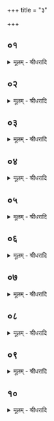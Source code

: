 +++
title = "३"

+++


## ०१
<details><summary>मूलम् - श्रीधरादि</summary>

एतद्वै᳘ देवा᳘ ऽअब्रुवन्॥  
(वंश्चे) चेत᳘यध्वमि᳘ति चि᳘तिमिच्छते᳘ति वाव त᳘दब्रुवंस्ते᳘षां चेत᳘यमानानां प्रजा᳘पतिरिमां᳘ प्रथमा᳘ᳫँ᳘ स्वयमातृण्णां चि᳘तिमपश्यत्त᳘स्मात्तां᳘ प्रजा᳘पतिनो᳘पदधाति॥
</details>

## ०२
<details><summary>मूलम् - श्रीधरादि</summary>

त᳘मग्नि᳘रब्रवीत्॥  
(दु᳘) उ᳘पाहमा᳘यानी᳘ति केने᳘ति पशु᳘भिरि᳘ति तथे᳘ति पश्विष्टक᳘या ह त᳘दुवाचैषा वाव᳘ पश्विष्टका य᳘द्दूर्वेष्टका त᳘स्मात्प्रथमा᳘यै स्वयमातृण्णा᳘या ऽअ᳘नन्तर्हिता दूर्व्वेष्टको᳘पधीयते त᳘स्मादस्या ऽअ᳘नन्तर्हिता ऽओ᳘षधयो᳘ ऽनन्तर्हिताः पशवो᳘ ऽनन्तर्हितो ऽग्निर᳘नन्तर्हितो᳘ ह्येष᳘ ऽएत᳘योपै᳘त्॥
</details>

## ०३
<details><summary>मूलम् - श्रीधरादि</summary>

(त्ते) ते ऽब्रुवन्॥  
(वंश्चे) चेत᳘यध्वमेवे᳘ति चि᳘तिमिच्छते᳘ति वाव त᳘दब्रुवन्नि᳘त ऽऊर्द्ध᳘मिच्छते᳘ति ते᳘षां चेत᳘यमानानामिन्द्राग्नी᳘ च व्विश्व᳘कर्मा चान्त᳘रिक्षं द्विती᳘याᳫँ᳭ स्वयमातृण्णां चि᳘तिमपश्यंस्त᳘स्मात्ता᳘मिन्द्राग्नि᳘भ्यां च व्विश्व᳘कर्मणा चो᳘पदधाति॥
</details>

## ०४
<details><summary>मूलम् - श्रीधरादि</summary>

ता᳘न्वायु᳘रब्रवीत्॥  
(दु᳘) उ᳘पाहमा᳘यानी᳘ति केने᳘ति दिग्भिरि᳘ति तथे᳘ति दि᳘श्याभिर्ह त᳘दुवाच त᳘स्माद्द्विती᳘यायै स्वयमातृण्णा᳘या ऽअ᳘नन्तर्हिता दि᳘श्या ऽउ᳘पधीयन्ते त᳘स्मादन्त᳘रिक्षाद᳘नन्तर्हिता दिशो᳘ ऽनन्तर्हितो व्वायुर᳘नन्तर्हितो᳘ ह्येष᳘ ऽएता᳘भिरुपै᳘त्॥
</details>

## ०५
<details><summary>मूलम् - श्रीधरादि</summary>

(त्ते) ते ऽब्रुवन्॥  
(वंश्चे) चेत᳘यध्वमेवे᳘ति चि᳘तिमिच्छते᳘ति वाव त᳘दब्रुवन्नित᳘ ऊर्द्ध᳘मिच्छते᳘ति ते᳘षां चेत᳘यमानानां परमेष्ठी दि᳘वं तृती᳘याᳫँ᳭ स्वयमातृण्णां चि᳘तिमपश्यत्त᳘स्मात्तां᳘ परमेष्ठिनो᳘पदधाति॥
</details>

## ०६
<details><summary>मूलम् - श्रीधरादि</summary>

त᳘मसा᳘वादि᳘त्यो ऽब्रवीत्॥  
(दु᳘) उ᳘पाहमा᳘यानीति केने᳘ति लोकम्पृणये᳘ति तथे᳘त्येष वाव᳘ लोकम्पृ᳘णा ऽऽत्म᳘ना हैव त᳘दुवाच त᳘स्मात्तृती᳘या स्वयमातृण्णा᳘ ऽनन्तर्हिता लोकम्पृणा᳘या ऽउ᳘पधीयते त᳘स्मादसा᳘वादित्यो᳘ ऽनन्तर्हितो दिवो᳘ ऽनन्तर्हितो᳘ ह्येष᳘ ऽएत᳘योपै᳘त्॥
</details>

## ०७
<details><summary>मूलम् - श्रीधरादि</summary>

(त्त᳘) त᳘देता वाव ष᳘ड् देवताः[[!!]]॥  
(ऽ) इदᳫँ᳭ स᳘र्वमभवन्य᳘दिदं किं᳘ च ते᳘ देवाश्च᳘ ऽर्षयश्चाब्रुवन्निमा वाव ष᳘ड् देव᳘ता ऽइदᳫँ᳭ स᳘र्व्वमभूवन्नु᳘प त᳘ज्जानीत य᳘था व्वय᳘मि᳘हाप्य᳘सामे᳘ति᳘ ते ऽब्रुवंश्चेत᳘यध्वमि᳘ति चि᳘तिमिच्छते᳘ति वाव त᳘दब्रुवंस्त᳘दिच्छत य᳘था व्वय᳘मि᳘हाप्य᳘सामे᳘ति ते᳘षां चेत᳘यमानानां देवा᳘ द्विती᳘यां चि᳘तिमपश्यन्नृ᳘षयश्चतुर्थी᳘म्॥
</details>

## ०८
<details><summary>मूलम् - श्रीधरादि</summary>

ते ऽब्रुवन्॥  
(न्नु᳘) उ᳘प व्वयमा᳘यामे᳘ति केने᳘ति य᳘देषु᳘ लोकेषूपे᳘ति तथे᳘ति तद्य᳘दूर्ध्वं᳘ पृथिव्या᳘ ऽअर्व्वाची᳘नमन्त᳘रिक्षात्ते᳘न देवा ऽउ᳘पायंस्त᳘देषा᳘ द्विती᳘या चि᳘तिर᳘थ य᳘दूर्ध्व᳘मन्त᳘रिक्षादर्व्वाची᳘नं दिवस्तेन᳘ ऽर्षय ऽउ᳘पायंस्त᳘देषा᳘ चतुर्थी चि᳘तिः॥
</details>

## ०९
<details><summary>मूलम् - श्रीधरादि</summary>

(स्ते) ते यद᳘ब्रुवन्॥  
(वंश्चे) चेत᳘यध्वमि᳘ति चि᳘तिमिच्छते᳘ति वाव त᳘दब्रुवन्य᳘च्चेत᳘यमाना ऽअ᳘पश्यंस्त᳘स्माच्चि᳘तयः॥
</details>

## १०
<details><summary>मूलम् - श्रीधरादि</summary>

प्रजा᳘पतिः प्रथमां चि᳘तिमपश्यत्॥  
(त्प्र) प्रजा᳘पतिरेव त᳘स्या आर्षेयं᳘ देवा᳘ द्विती᳘यां चि᳘तिमपश्यन्देवा᳘ ऽएव त᳘स्या ऽआर्षेय᳘मिन्द्राग्नी᳘ च व्विश्व᳘कर्मा च तृती᳘यां चि᳘तिमपश्यंस्त᳘ ऽएव त᳘स्या ऽआर्षेयमृ᳘षयश्चतुर्थीं चि᳘तिमपश्यन्नृ᳘षय ऽएव त᳘स्या ऽआर्षेयं᳘ परमेष्ठी᳘ पञ्चमीं चि᳘तिमपश्यत्परमे᳘ष्ठ्यैव त᳘स्या ऽआर्षेयᳫँ᳭ स यो᳘ हैत᳘देवं चि᳘तीनामार्षेयं व्वे᳘दार्षेय᳘वत्यो हास्ये ब᳘न्धुमत्यश्चि᳘तयो भवन्ति॥
</details>
